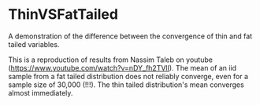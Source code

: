 # ThinVSFatTailed
A demonstration of the difference between the convergence of thin and fat tailed variables.

This is a reproduction of results from Nassim Taleb on youtube (https://www.youtube.com/watch?v=nDY_fh2TVlI). The mean of an iid sample from a fat tailed distribution does not reliably converge, even for a sample size of 30,000 (!!!). The thin tailed distribution's mean converges almost immediately.
